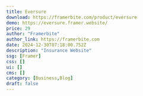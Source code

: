 ```yaml
---
title: Eversure
download: https://framerbite.com/product/eversure
demo: https://eversure.framer.website/
price: 29
author: "Framerbite"
author_link: https://framerbite.com
date: 2024-12-30T07:18:00.752Z
description: "Insurance Website"
ssg: [Framer]
css: []
ui: []
cms: []
category: [Business,Blog]
draft: false
---
```

